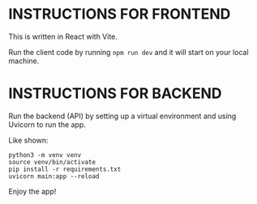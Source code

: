 # INSTRUCTIONS FOR FRONTEND

This is written in React with Vite. 

Run the client code by running `npm run dev` and it will start on your local machine. 

# INSTRUCTIONS FOR BACKEND 

Run the backend (API) by setting up a virtual environment and using Uvicorn to run the app. 

Like shown: 
```
python3 -m venv venv
source venv/bin/activate
pip install -r requirements.txt
uvicorn main:app --reload
```

Enjoy the app! 